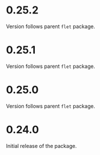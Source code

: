 # 0.25.2

Version follows parent `flet` package.

# 0.25.1

Version follows parent `flet` package.

# 0.25.0

Version follows parent `flet` package.

# 0.24.0

Initial release of the package.